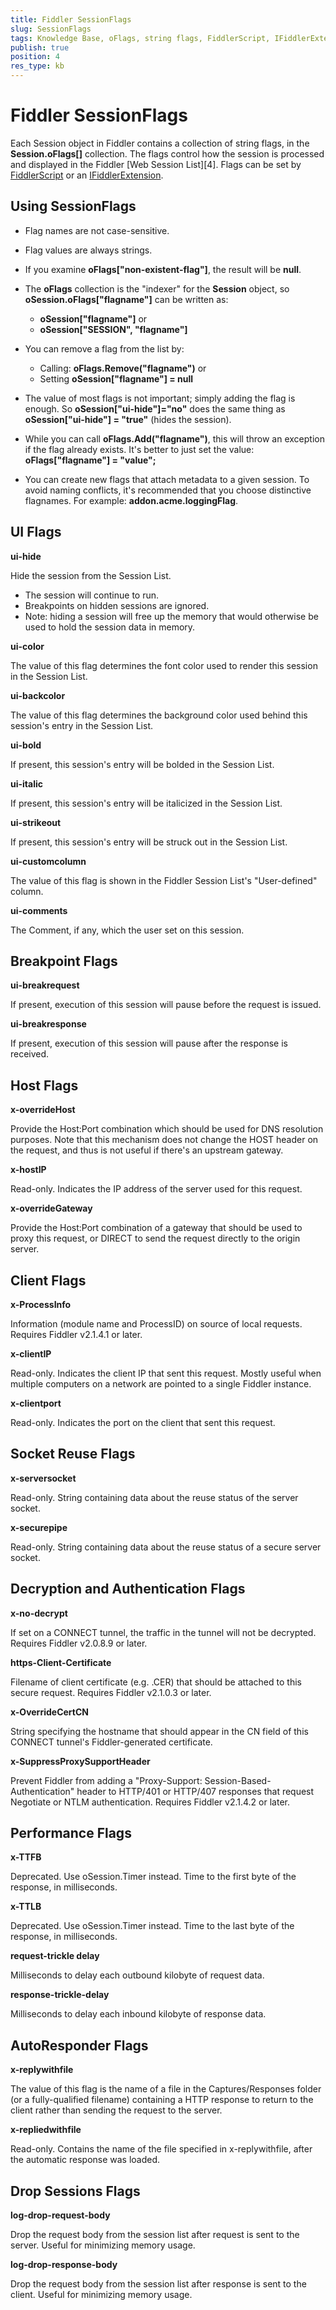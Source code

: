 ```yaml
---
title: Fiddler SessionFlags
slug: SessionFlags
tags: Knowledge Base, oFlags, string flags, FiddlerScript, IFiddlerExtension, metadata
publish: true
position: 4
res_type: kb
---
```


Fiddler SessionFlags
====================

Each Session object in Fiddler contains a collection of string flags, in the **Session.oFlags[]** collection.  The flags control how the session is processed and displayed in the Fiddler [Web Session List][4].  Flags can be set by [FiddlerScript][1] or an [IFiddlerExtension][2].

Using SessionFlags
------------------

+ Flag names are not case-sensitive.  

+ Flag values are always strings.

+ If you examine **oFlags["non-existent-flag"]**, the result will be **null**.

+ The **oFlags** collection is the "indexer" for the **Session** object, so **oSession.oFlags["flagname"]** can be written as:
  + **oSession["flagname"]** or 
  + **oSession["SESSION", "flagname"]**

+ You can remove a flag from the list by:
  + Calling: **oFlags.Remove("flagname")** or 
  + Setting **oSession["flagname"] = null**

+ The value of most flags is not important; simply adding the flag is enough.  So **oSession["ui-hide"]="no"** does the same thing as **oSession["ui-hide"] = "true"** (hides the session).

+ While you can call **oFlags.Add("flagname")**, this will throw an exception if the flag already exists.  It's better to just set the value: **oFlags["flagname"] = "value";**

+ You can create new flags that attach metadata to a given session. To avoid naming conflicts, it's recommended that you choose distinctive flagnames. For example: **addon.acme.loggingFlag**.

UI Flags
--------

**ui-hide**

Hide the session from the Session List.   

+ The session will continue to run.  
+ Breakpoints on hidden sessions are ignored.
+ Note: hiding a session will free up the memory that would otherwise be used to hold the session data in memory.



**ui-color**

The value of this flag determines the font color used to render this session in the Session List.



**ui-backcolor**

The value of this flag determines the background color used behind this session's entry in the Session List.



**ui-bold**

If present, this session's entry will be bolded in the Session List.



**ui-italic**

If present, this session's entry will be italicized in the Session List.



**ui-strikeout**

If present, this session's entry will be struck out in the Session List.



**ui-customcolumn**

The value of this flag is shown in the Fiddler Session List's "User-defined" column.



**ui-comments**

The Comment, if any, which the user set on this session.



Breakpoint Flags
----------------

**ui-breakrequest**

If present, execution of this session will pause before the request is issued.



**ui-breakresponse**

If present, execution of this session will pause after the response is received.



Host Flags
---------

**x-overrideHost**

Provide the Host:Port combination which should be used for DNS resolution purposes. Note that this mechanism does not change the HOST header on the request, and thus is not useful if there's an upstream gateway.



**x-hostIP**

Read-only.  Indicates the IP address of the server used for this request.



**x-overrideGateway**

Provide the Host:Port combination of a gateway that should be used to proxy this request, or DIRECT to send the request directly to the origin server.


Client Flags
------------

**x-ProcessInfo**

Information (module name and ProcessID) on source of local requests.  Requires Fiddler v2.1.4.1 or later.



**x-clientIP**

Read-only.  Indicates the client IP that sent this request.  Mostly useful when multiple computers on a network are pointed to a single Fiddler instance.



**x-clientport**

Read-only.  Indicates the port on the client that sent this request.



Socket Reuse Flags
------------------

**x-serversocket**

Read-only.  String containing data about the reuse status of the server socket.



**x-securepipe**

Read-only. String containing data about the reuse status of a secure server socket.



Decryption and Authentication Flags
-----------------------------------

**x-no-decrypt**

If set on a CONNECT tunnel, the traffic in the tunnel will not be decrypted.  Requires Fiddler v2.0.8.9 or later.



**https-Client-Certificate**

Filename of client certificate (e.g. .CER) that should be attached to this secure request.  Requires Fiddler v2.1.0.3 or later.



**x-OverrideCertCN**

String specifying the hostname that should appear in the CN field of this CONNECT tunnel's Fiddler-generated certificate.



**x-SuppressProxySupportHeader**

Prevent Fiddler from adding a "Proxy-Support: Session-Based-Authentication" header to HTTP/401 or HTTP/407 responses that request Negotiate or NTLM authentication.   Requires Fiddler v2.1.4.2 or later.



Performance Flags
-----------------

**x-TTFB**

Deprecated.  Use oSession.Timer instead.  Time to the first byte of the response, in milliseconds.



**x-TTLB**

Deprecated.  Use oSession.Timer instead.  Time to the last byte of the response, in milliseconds.



**request-trickle delay**

Milliseconds to delay each outbound kilobyte of request data.



**response-trickle-delay**

Milliseconds to delay each inbound kilobyte of response data.



AutoResponder Flags
-------------------

**x-replywithfile**

The value of this flag is the name of a file in the Captures/Responses folder (or a fully-qualified filename) containing a HTTP response to return to the client rather than sending the request to the server.



**x-repliedwithfile**

Read-only.  Contains the name of the file specified in x-replywithfile, after the automatic response was loaded.



Drop Sessions Flags
-------------------

**log-drop-request-body**

Drop the request body from the session list after request is sent to the server.  Useful for minimizing memory usage.



**log-drop-response-body**

Drop the request body from the session list after response is sent to the client.  Useful for minimizing memory usage.




[1]: ../Extend-Fiddler/AddRules
[2]: ../Extend-Fiddler/Interfaces
[3]: ../Observe-Traffic/Tasks/ExamineWebTraffic